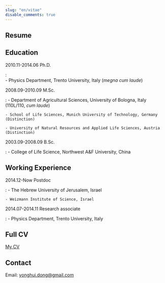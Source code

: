 ```yaml
---
slug: "en/vitae"
disable_comments: true
---
```


Resume 
--------------------

## Education


2010.11-2014.06 Ph.D.   

:  
    - Physics Department, Trento University, Italy (_megna cum laude_)    

2008.09-2010.09 M.Sc.   

:   - Department of Agricultural Sciences, University of Bologna, Italy (110L/110, _cum laude_)    

    - School of Life Sciences, Munich University of Technology, Germany (Distinction)   
    
    - University of Natural Resources and Applied Life Sciences, Austria (Distinction)

2003.09-2008.09 B.Sc. 

:   - College of Life Science, Northwest A&F University, China  


## Working Experience

2014.12-Now     Postdoc

:   - The Hebrew University of Jerusalem, Israel 

    - Weizmann Institute of Science, Israel   


2014.07-2014.11 Research associate      

:   - Physics Department, Trento University, Italy


## Full CV

[My CV](/CV/YonghuiDong_en.pdf)    


## Contact

Email: yonghui.dong@gmail.com

      